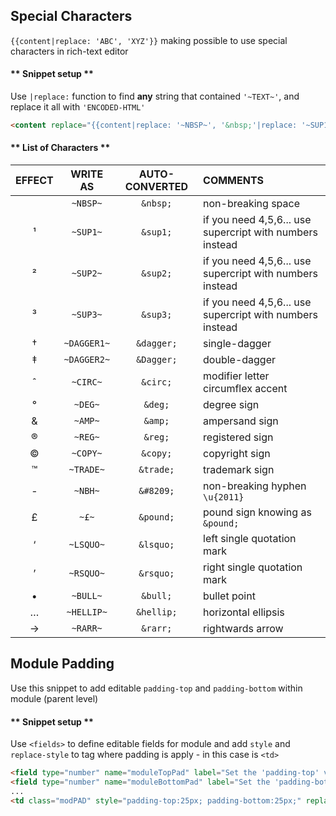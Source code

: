 ## Special Characters

`{{content|replace: 'ABC', 'XYZ'}}` making possible to use special characters in rich-text editor

<!-- tabs:start -->

#### ** Snippet setup **

Use `|replace:` function to find **any** string that contained `'~TEXT~'`, and replace it all with `'ENCODED-HTML'`


``` html
<content replace="{{content|replace: '~NBSP~', '&nbsp;'|replace: '~SUP1~', '&sup1;'|replace: '~SUP2~', '&sup2;'|replace: '~SUP3~', '&sup3;'|replace: '~DAGGER1~', '&dagger;'|replace: '~DAGGER2~', '&Dagger;'|replace: '~DEG~', '&deg;'|replace: '~CIRC~', '&circ;'|replace: '~AMP~', '&amp;'|replace: '~COPY~', '&copy;'|replace: '~REG~', '&reg;'|replace: '~TRADE~', '&trade;'|replace: '~NBH~', '&#8209;'|replace: '~£~', '&pound;'|replace: '~LSQUO~', '&lsquo;'|replace: '~RSQUO~', '&rsquo;'|replace: '~BULL~', '&bull;'|replace: '~HELLIP~', '&hellip;'|replace: '~RARR~', '&rarr;'}}">Lorem ipsum</content>"
```

#### ** List of Characters **

| EFFECT | WRITE AS | AUTO-CONVERTED | COMMENTS |
|:-:|:-:|:-:|:-|
| &nbsp;    | `~NBSP~`    | `&nbsp;` | non-breaking space |
| &sup1;    | `~SUP1~`    | `&sup1;` | if you need 4,5,6... use supercript with numbers instead |
| &sup2;    | `~SUP2~`    | `&sup2;` | if you need 4,5,6... use supercript with numbers instead |
| &sup3;    | `~SUP3~`    | `&sup3;` | if you need 4,5,6... use supercript with numbers instead |
| &dagger;  | `~DAGGER1~` | `&dagger;` | single-dagger |
| &Dagger;  | `~DAGGER2~` | `&Dagger;` | double-dagger |
| &circ;    | `~CIRC~`    | `&circ;` | modifier letter circumflex accent |
| &deg;     | `~DEG~`     | `&deg;` | degree sign |
| &amp;     | `~AMP~`     | `&amp;` | ampersand sign|
| &reg;     | `~REG~`     | `&reg;` | registered sign |
| &copy;    | `~COPY~`    | `&copy;` | copyright sign |
| &trade;   | `~TRADE~`   | `&trade;` | trademark sign |
| &#8209;   | `~NBH~`     | `&#8209;` | non-breaking hyphen `\u{2011}` |
| &pound;   | `~£~`       | `&pound;` | pound sign knowing as `&pound;` |
| &lsquo;   | `~LSQUO~`   | `&lsquo;` | left single quotation mark |
| &rsquo;   | `~RSQUO~`   | `&rsquo;` | right single quotation mark |
| &bull;    | `~BULL~`    | `&bull;` | bullet point |
| &hellip;  | `~HELLIP~`  | `&hellip;` | horizontal ellipsis |
| &rarr;    | `~RARR~`    | `&rarr;` | rightwards arrow |

<!-- tabs:end -->


## Module Padding

Use this snippet to add editable `padding-top` and `padding-bottom` within module (parent level)

<!-- tabs:start -->

#### ** Snippet setup **

Use `<fields>` to define editable fields for module and add `style` and `replace-style` to tag where padding is apply - in this case is `<td>`

``` html
<field type="number" name="moduleTopPad" label="Set the 'padding-top' value" hint="Use numbers only (default = 25)" default="25"></field>
<field type="number" name="moduleBottomPad" label="Set the 'padding-bottom' value" hint="Use numbers only (default = 25)" default="25"></field>
...
<td class="modPAD" style="padding-top:25px; padding-bottom:25px;" replace-style="padding-top:{{moduleTopPad}}px; padding-bottom:{{moduleBottomPad}}px;">
```


<!-- tabs:end -->
